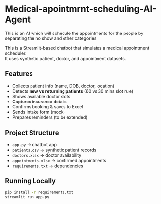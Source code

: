# Medical-apointmrnt-scheduling-AI-Agent
This is an AI which will schedule the appointments for the people by separating the no show and other categories.

This is a Streamlit-based chatbot that simulates a medical appointment scheduler.  
It uses synthetic patient, doctor, and appointment datasets.  

## Features
- Collects patient info (name, DOB, doctor, location)
- Detects **new vs returning patients** (60 vs 30 mins slot rule)
- Shows available doctor slots
- Captures insurance details
- Confirms booking & saves to Excel
- Sends intake form (mock)
- Prepares reminders (to be extended)

## Project Structure
- `app.py` → chatbot app
- `patients.csv` → synthetic patient records
- `doctors.xlsx` → doctor availability
- `appointments.xlsx` → confirmed appointments
- `requirements.txt` → dependencies

## Running Locally
```bash
pip install -r requirements.txt
streamlit run app.py
